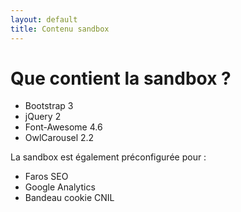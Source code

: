 ```yaml
---
layout: default
title: Contenu sandbox
---
```

# Que contient la sandbox ?

 * Bootstrap 3
 * jQuery 2
 * Font-Awesome 4.6
 * OwlCarousel 2.2

La sandbox est également préconfigurée pour :

 * Faros SEO
 * Google Analytics
 * Bandeau cookie CNIL
